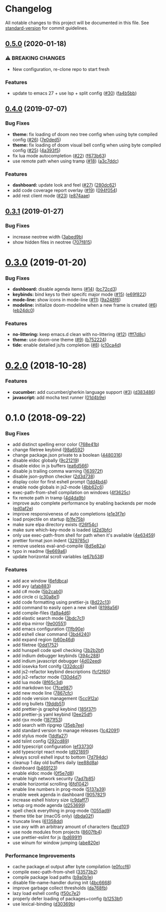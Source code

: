 # Changelog

All notable changes to this project will be documented in this file. See [standard-version](https://github.com/conventional-changelog/standard-version) for commit guidelines.

## [0.5.0](https://github.com/Cliffzz/.emacs.d/compare/0.4.0...0.5.0) (2020-01-18)


### ⚠ BREAKING CHANGES

* New configuration, re-clone repo to start fresh

### Features

* update to emacs 27 + use lsp + split config ([#30](https://github.com/Cliffzz/.emacs.d/issues/30)) ([fa4b5bb](https://github.com/Cliffzz/.emacs.d/commit/fa4b5bb6688f8c9bc70357a1ab70c15c0a332640))

## [0.4.0](https://github.com/Cliffzz/.emacs.d/compare/0.3.1...0.4.0) (2019-07-07)


### Bug Fixes

* **theme:** fix loading of doom neo tree config when using byte compiled config ([#26](https://github.com/Cliffzz/.emacs.d/issues/26)) ([7e0ded5](https://github.com/Cliffzz/.emacs.d/commit/7e0ded5))
* **theme:** fix loading of doom visual bell config when using byte compiled config ([#25](https://github.com/Cliffzz/.emacs.d/issues/25)) ([4a393f5](https://github.com/Cliffzz/.emacs.d/commit/4a393f5))
* fix lua mode autocompletion ([#22](https://github.com/Cliffzz/.emacs.d/issues/22)) ([f673b63](https://github.com/Cliffzz/.emacs.d/commit/f673b63))
* use remote path when using tramp ([#18](https://github.com/Cliffzz/.emacs.d/issues/18)) ([a3c7ddc](https://github.com/Cliffzz/.emacs.d/commit/a3c7ddc))


### Features

* **dashboard:** update look and feel ([#27](https://github.com/Cliffzz/.emacs.d/issues/27)) ([280dc62](https://github.com/Cliffzz/.emacs.d/commit/280dc62))
* add code coverage report overlay ([#19](https://github.com/Cliffzz/.emacs.d/issues/19)) ([094f054](https://github.com/Cliffzz/.emacs.d/commit/094f054))
* add rest client mode ([#23](https://github.com/Cliffzz/.emacs.d/issues/23)) ([e874aae](https://github.com/Cliffzz/.emacs.d/commit/e874aae))



<a name="0.3.1"></a>
## [0.3.1](https://github.com/Cliffzz/.emacs.d/compare/0.3.0...0.3.1) (2019-01-27)


### Bug Fixes

* increase neotree width ([3abed9b](https://github.com/Cliffzz/.emacs.d/commit/3abed9b))
* show hidden files in neotree ([707f815](https://github.com/Cliffzz/.emacs.d/commit/707f815))



<a name="0.3.0"></a>
# [0.3.0](https://github.com/Cliffzz/.emacs.d/compare/0.2.0...0.3.0) (2019-01-20)


### Bug Fixes

* **dashboard:** disable agenda items ([#14](https://github.com/Cliffzz/.emacs.d/issues/14)) ([bc72cd3](https://github.com/Cliffzz/.emacs.d/commit/bc72cd3))
* **keybinds:** bind keys to their specifc major mode ([#15](https://github.com/Cliffzz/.emacs.d/issues/15)) ([e69f822](https://github.com/Cliffzz/.emacs.d/commit/e69f822))
* **mode-line:** show icons in mode-line ([#11](https://github.com/Cliffzz/.emacs.d/issues/11)) ([9a248f6](https://github.com/Cliffzz/.emacs.d/commit/9a248f6))
* **modeline:** initialize doom-modeline when a new frame is created ([#6](https://github.com/Cliffzz/.emacs.d/issues/6)) ([eb24dc0](https://github.com/Cliffzz/.emacs.d/commit/eb24dc0))


### Features

* **no-littering:** keep emacs.d clean with no-littering ([#12](https://github.com/Cliffzz/.emacs.d/issues/12)) ([fff7d8c](https://github.com/Cliffzz/.emacs.d/commit/fff7d8c))
* **theme:** use doom-one theme ([#9](https://github.com/Cliffzz/.emacs.d/issues/9)) ([b752224](https://github.com/Cliffzz/.emacs.d/commit/b752224))
* **tide:** enable detailed js/ts completion ([#8](https://github.com/Cliffzz/.emacs.d/issues/8)) ([c10ca4d](https://github.com/Cliffzz/.emacs.d/commit/c10ca4d))



<a name="0.2.0"></a>
# [0.2.0](https://github.com/Cliffzz/.emacs.d/compare/0.1.0...0.2.0) (2018-10-28)


### Features

* **cucumber:** add cucumber/gherkin language support ([#3](https://github.com/Cliffzz/.emacs.d/issues/3)) ([d383486](https://github.com/Cliffzz/.emacs.d/commit/d383486))
* **javascript:** add mocha test runner ([01d4b9e](https://github.com/Cliffzz/.emacs.d/commit/01d4b9e))



<a name="0.1.0"></a>
# 0.1.0 (2018-09-22)


### Bug Fixes

* add distinct spelling error color ([768e41b](https://github.com/Cliffzz/.emacs.d/commit/768e41b))
* change filetree keybind ([98a6592](https://github.com/Cliffzz/.emacs.d/commit/98a6592))
* change package.json private to a boolean ([4480316](https://github.com/Cliffzz/.emacs.d/commit/4480316))
* disable eldoc globally ([9c21219](https://github.com/Cliffzz/.emacs.d/commit/9c21219))
* disable eldoc in js buffers ([ea6d566](https://github.com/Cliffzz/.emacs.d/commit/ea6d566))
* disable js trailing comma warning ([163972f](https://github.com/Cliffzz/.emacs.d/commit/163972f))
* disable json-python checker ([2d3d738](https://github.com/Cliffzz/.emacs.d/commit/2d3d738))
* display color for first eshell prompt ([1dd4bd4](https://github.com/Cliffzz/.emacs.d/commit/1dd4bd4))
* enable node globals in js2-mode ([4bb62c6](https://github.com/Cliffzz/.emacs.d/commit/4bb62c6))
* exec-path-from-shell compilation on windows ([4f3625c](https://github.com/Cliffzz/.emacs.d/commit/4f3625c))
* fix remote path in tramp ([4d4da9b](https://github.com/Cliffzz/.emacs.d/commit/4d4da9b))
* improve auto complete performance by enabling backends per mode ([ed0af2e](https://github.com/Cliffzz/.emacs.d/commit/ed0af2e))
* improve responsiveness of auto completions ([e1e3f7e](https://github.com/Cliffzz/.emacs.d/commit/e1e3f7e))
* load projectile on startup ([b1fe75b](https://github.com/Cliffzz/.emacs.d/commit/b1fe75b))
* make sure elpa directory exists ([f26f54c](https://github.com/Cliffzz/.emacs.d/commit/f26f54c))
* make sure which-key-mode is loaded ([d2d3bfc](https://github.com/Cliffzz/.emacs.d/commit/d2d3bfc))
* only use exec-path-from shell for path when it's available ([4e63459](https://github.com/Cliffzz/.emacs.d/commit/4e63459))
* prettier format json indent ([329785c](https://github.com/Cliffzz/.emacs.d/commit/329785c))
* remove useless eval-and-compile ([8d5e82a](https://github.com/Cliffzz/.emacs.d/commit/8d5e82a))
* typo in readme ([9e669a6](https://github.com/Cliffzz/.emacs.d/commit/9e669a6))
* update horizontal scroll variables ([e67b538](https://github.com/Cliffzz/.emacs.d/commit/e67b538))


### Features

* add ace window ([6efdbca](https://github.com/Cliffzz/.emacs.d/commit/6efdbca))
* add avy ([afab883](https://github.com/Cliffzz/.emacs.d/commit/afab883))
* add c# mode ([5b2cab0](https://github.com/Cliffzz/.emacs.d/commit/5b2cab0))
* add circle ci ([c30a8e1](https://github.com/Cliffzz/.emacs.d/commit/c30a8e1))
* add code formatting using prettier-js ([8d22c13](https://github.com/Cliffzz/.emacs.d/commit/8d22c13))
* add command to easily open a new shell ([8198a56](https://github.com/Cliffzz/.emacs.d/commit/8198a56))
* add compile-files ([fa9a4d6](https://github.com/Cliffzz/.emacs.d/commit/fa9a4d6))
* add elastic search mode ([3bdc7c1](https://github.com/Cliffzz/.emacs.d/commit/3bdc7c1))
* add elpa mirror ([9e00551](https://github.com/Cliffzz/.emacs.d/commit/9e00551))
* add emacs configuration ([11fb90e](https://github.com/Cliffzz/.emacs.d/commit/11fb90e))
* add eshell clear command ([3bd4240](https://github.com/Cliffzz/.emacs.d/commit/3bd4240))
* add expand region ([b60e46d](https://github.com/Cliffzz/.emacs.d/commit/b60e46d))
* add filetree ([0dd1752](https://github.com/Cliffzz/.emacs.d/commit/0dd1752))
* add hunspell code spell checking ([3b2b2bf](https://github.com/Cliffzz/.emacs.d/commit/3b2b2bf))
* add indium debugger keybinds ([394c288](https://github.com/Cliffzz/.emacs.d/commit/394c288))
* add indium javascript debugger ([4d02eed](https://github.com/Cliffzz/.emacs.d/commit/4d02eed))
* add iosevka font conifg ([332dcc8](https://github.com/Cliffzz/.emacs.d/commit/332dcc8))
* add js2-refactor keybind descriptions ([fcf2f60](https://github.com/Cliffzz/.emacs.d/commit/fcf2f60))
* add js2-refactor mode ([130d4d7](https://github.com/Cliffzz/.emacs.d/commit/130d4d7))
* add lua mode ([8f65c3d](https://github.com/Cliffzz/.emacs.d/commit/8f65c3d))
* add markdown toc ([7fce987](https://github.com/Cliffzz/.emacs.d/commit/7fce987))
* add new mode line ([7867cfc](https://github.com/Cliffzz/.emacs.d/commit/7867cfc))
* add node version management ([5cc912a](https://github.com/Cliffzz/.emacs.d/commit/5cc912a))
* add org bullets ([19ddb51](https://github.com/Cliffzz/.emacs.d/commit/19ddb51))
* add prettier-js graphql keybind ([185f37f](https://github.com/Cliffzz/.emacs.d/commit/185f37f))
* add prettier-js yaml keybind ([0ee25df](https://github.com/Cliffzz/.emacs.d/commit/0ee25df))
* add rjsx mode ([1871f53](https://github.com/Cliffzz/.emacs.d/commit/1871f53))
* add search with ripgrep ([35eb7ee](https://github.com/Cliffzz/.emacs.d/commit/35eb7ee))
* add standard version to manage releases ([1c42091](https://github.com/Cliffzz/.emacs.d/commit/1c42091))
* add stylus mode ([1ddfa27](https://github.com/Cliffzz/.emacs.d/commit/1ddfa27))
* add tslint config ([292cd89](https://github.com/Cliffzz/.emacs.d/commit/292cd89))
* add typescript configuration ([ef33730](https://github.com/Cliffzz/.emacs.d/commit/ef33730))
* add typescript react mode ([d921891](https://github.com/Cliffzz/.emacs.d/commit/d921891))
* always scroll eshell input to bottom ([7d794dc](https://github.com/Cliffzz/.emacs.d/commit/7d794dc))
* cleanup 1 day old buffers daily ([ee88d8a](https://github.com/Cliffzz/.emacs.d/commit/ee88d8a))
* dashboard ([b469123](https://github.com/Cliffzz/.emacs.d/commit/b469123))
* enable eldoc mode ([0f5e7d8](https://github.com/Cliffzz/.emacs.d/commit/0f5e7d8))
* enable high network security ([7ad7b85](https://github.com/Cliffzz/.emacs.d/commit/7ad7b85))
* enable horizontal scrolling ([6fd1042](https://github.com/Cliffzz/.emacs.d/commit/6fd1042))
* enable line numbers in prog-mode ([5137a39](https://github.com/Cliffzz/.emacs.d/commit/5137a39))
* enable week agenda in dashboard ([9057821](https://github.com/Cliffzz/.emacs.d/commit/9057821))
* increase eshell history size ([c9daff7](https://github.com/Cliffzz/.emacs.d/commit/c9daff7))
* setup org mode agenda ([d253699](https://github.com/Cliffzz/.emacs.d/commit/d253699))
* spell check everything in prog-mode ([1055ad9](https://github.com/Cliffzz/.emacs.d/commit/1055ad9))
* theme title bar (macOS only) ([dbda02f](https://github.com/Cliffzz/.emacs.d/commit/dbda02f))
* truncate lines ([61358dd](https://github.com/Cliffzz/.emacs.d/commit/61358dd))
* use avy with an arbitrary amount of characters ([fecd101](https://github.com/Cliffzz/.emacs.d/commit/fecd101))
* use node modules from projects ([8607fb4](https://github.com/Cliffzz/.emacs.d/commit/8607fb4))
* use prettier-eslint for js ([bd6991f](https://github.com/Cliffzz/.emacs.d/commit/bd6991f))
* use winum for window jumping ([abe820e](https://github.com/Cliffzz/.emacs.d/commit/abe820e))


### Performance Improvements

* cache package.el output after byte compilation ([e0fccf6](https://github.com/Cliffzz/.emacs.d/commit/e0fccf6))
* compile exec-path-from-shell ([33573b2](https://github.com/Cliffzz/.emacs.d/commit/33573b2))
* compile package load paths ([b9a0b1e](https://github.com/Cliffzz/.emacs.d/commit/b9a0b1e))
* disable file-name-handler during init ([4bc6668](https://github.com/Cliffzz/.emacs.d/commit/4bc6668))
* improve garbage collect thresholds ([da768fb](https://github.com/Cliffzz/.emacs.d/commit/da768fb))
* lazy load eshell config ([f50c7e2](https://github.com/Cliffzz/.emacs.d/commit/f50c7e2))
* properly defer loading of packages+config ([b1253bf](https://github.com/Cliffzz/.emacs.d/commit/b1253bf))
* use lexical-binding ([d30369b](https://github.com/Cliffzz/.emacs.d/commit/d30369b))
